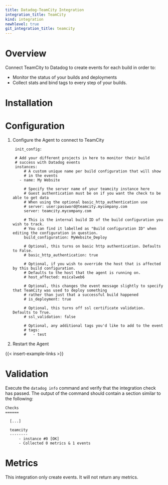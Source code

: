 ```yaml
---
title: Datadog-TeamCity Integration
integration_title: TeamCity
kind: integration
newhlevel: true
git_integration_title: teamcity
---
```


# Overview

Connect TeamCity to Datadog to create events for each build in order to:

* Monitor the status of your builds and deployments
* Collect stats and bind tags to every step of your builds.

# Installation

# Configuration

1. Configure the Agent to connect to TeamCity

        init_config:

        # Add your different projects in here to monitor their build
        # success with Datadog events
        instances:
            # A custom unique name per build configuration that will show
            # in the events
          - name: My Website

            # Specify the server name of your teamcity instance here
            # Guest authentication must be on if you want the check to be able to get data
            # When using the optional basic_http_authentication use
            # server: user:password@teamcity.mycompany.com
            server: teamcity.mycompany.com

            # This is the internal build ID of the build configuration you wish to track.
            # You can find it labelled as "Build configuration ID" when editing the configuration in question.
            build_configuration: MyWebsite_Deploy

            # Optional, this turns on basic http authentication. Defaults to False.
            # basic_http_authentication: true

            # Optional, if you wish to override the host that is affected by this build configuration.
            # Defaults to the host that the agent is running on.
            # host_affected: msicalweb6

            # Optional, this changes the event message slightly to specify that TeamCity was used to deploy something
            # rather than just that a successful build happened
            # is_deployment: true

            # Optional, this turns off ssl certificate validation. Defaults to True.
            # ssl_validation: false

            # Optional, any additional tags you'd like to add to the event
            # tags:
            #   - test


2. Restart the Agent

{{< insert-example-links >}}

# Validation

Execute the `datadog info` command and verify that the integration check has passed. The output of the command should contain a section similar to the following:

    Checks
    ======

      [...]

      teamcity
      --------
          - instance #0 [OK]
          - Collected 0 metrics & 1 events

# Metrics

This integration only create events. It will not return any metrics.
